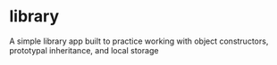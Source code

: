 # library
A simple library app built to practice working with object constructors, prototypal inheritance, and local storage


